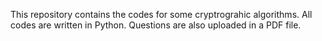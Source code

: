 This repository contains the codes for some cryptrograhic algorithms. All codes are written in Python. Questions are also uploaded in a PDF file.
